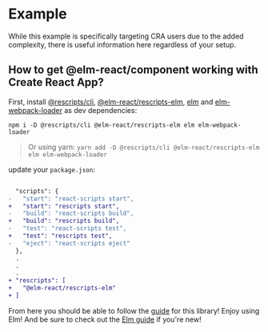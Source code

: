 # Example

While this example is specifically targeting CRA users due to the added complexity, there is useful information here regardless of your setup.

## How to get @elm-react/component working with Create React App?

First, install [@rescripts/cli](https://github.com/harrysolovay/rescripts), [@elm-react/rescripts-elm](https://github.com/Parasrah/rescripts-elm), [elm](https://elm-lang.org/) and [elm-webpack-loader](https://github.com/elm-community/elm-webpack-loader) as dev dependencies:

`npm i -D @rescripts/cli @elm-react/rescripts-elm elm elm-webpack-loader`

> Or using yarn: `yarn add -D @rescripts/cli @elm-react/rescripts-elm elm elm-webpack-loader`

update your `package.json`:

```diff

  "scripts": {
-   "start": "react-scripts start",
+   "start": "rescripts start",
-   "build": "react-scripts build",
+   "build": "rescripts build",
-   "test": "react-scripts test",
+   "test": "rescripts test",
-   "eject": "react-scripts eject"
  },
  .
  .
  .
+ "rescripts": [
+   "@elm-react/rescripts-elm"
+ ]

```

From here you should be able to follow the [guide](https://github.com/Parasrah/elm-react-component#elm-reactcomponent) for this library! Enjoy using Elm! And be sure to check out the [Elm guide](https://guide.elm-lang.org/) if you're new!
